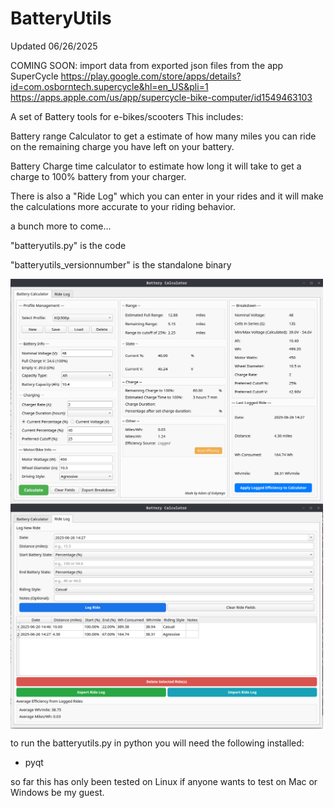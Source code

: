 # BatteryUtils

Updated 06/26/2025

COMING SOON: import data from exported json files from the app SuperCycle
<a href="https://play.google.com/store/apps/details?id=com.osborntech.supercycle&hl=en_US&pli=1">https://play.google.com/store/apps/details?id=com.osborntech.supercycle&hl=en_US&pli=1</a>
<a href="https://apps.apple.com/us/app/supercycle-bike-computer/id1549463103"> https://apps.apple.com/us/app/supercycle-bike-computer/id1549463103</a>

A set of Battery tools for e-bikes/scooters This includes: 

Battery range Calculator to get a estimate of how many miles you can ride on the remaining charge you have left on your battery. 

Battery Charge time calculator to estimate how long it will take to get a charge to 100% battery from your charger. 

There is also a "Ride Log" which you can enter in your rides and it will make the calculations more accurate to your riding behavior. 

a bunch more to come...

"batteryutils.py" is the code

"batteryutils_versionnumber" is the standalone binary

<img align="center" width="500" src="https://github.com/Gobytego/BatteryUtils/blob/main/screenshot01.png">

<img align="center" width="500" src="https://github.com/Gobytego/BatteryUtils/blob/main/screenshot02.png">

to run the batteryutils.py in python you will need the following installed:
 - pyqt

so far this has only been tested on Linux if anyone wants to test on Mac or Windows be my guest.  

